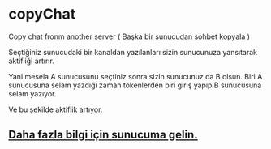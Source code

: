 # copyChat
Copy chat fronm another server ( Başka bir sunucudan sohbet kopyala )

Seçtiğiniz sunucudaki bir kanaldan yazılanları sizin sunucunuza yansıtarak aktifliği artırır.

Yani mesela A sunucusunu seçtiniz sonra sizin sunucunuz da B olsun.
Biri A sunucusuna selam yazdığı zaman tokenlerden biri giriş yapıp B sunucusuna selam yazıyor.

Ve bu şekilde aktiflik artıyor. 

## [Daha fazla bilgi için sunucuma gelin.](https://discord.gg/Pur3RnGua2)
